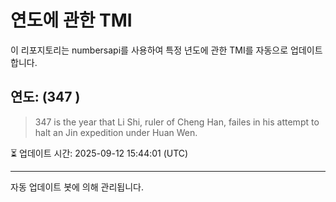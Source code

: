 
# 연도에 관한 TMI

이 리포지토리는 numbersapi를 사용하여 특정 년도에 관한 TMI를 자동으로 업데이트합니다.

## 연도: (347 )
> 347 is the year that Li Shi, ruler of Cheng Han, failes in his attempt to halt an Jin expedition under Huan Wen.

⏳ 업데이트 시간: 2025-09-12 15:44:01 (UTC)

---
자동 업데이트 봇에 의해 관리됩니다.
